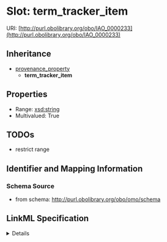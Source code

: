 # Slot: term_tracker_item

URI: [http://purl.obolibrary.org/obo/IAO_0000233](http://purl.obolibrary.org/obo/IAO_0000233)




## Inheritance

* [provenance_property](provenance_property.md)
    * **term_tracker_item**





## Properties

* Range: [xsd:string](http://www.w3.org/2001/XMLSchema#string)
* Multivalued: True







## TODOs

* restrict range

## Identifier and Mapping Information







### Schema Source


* from schema: http://purl.obolibrary.org/obo/omo/schema




## LinkML Specification

<details>
```yaml
name: term_tracker_item
todos:
- restrict range
from_schema: http://purl.obolibrary.org/obo/omo/schema
rank: 1000
is_a: provenance_property
slot_uri: IAO:0000233
multivalued: true
alias: term_tracker_item
domain_of:
- HasProvenance
range: string

```
</details>